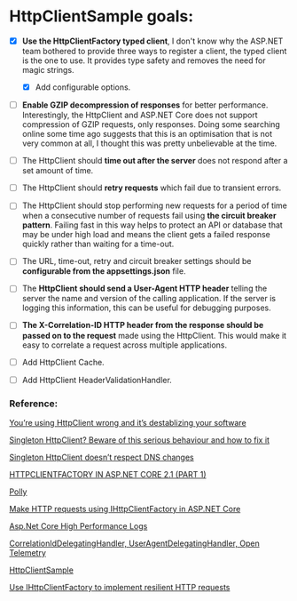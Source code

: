 ﻿# HttpClientSample goals:

- [x] **Use the HttpClientFactory typed client**, I don't know why
  the ASP.NET team bothered to provide three ways to register a client,
  the typed client is the one to use. It provides type safety and removes
  the need for magic strings.
  - [x] Add configurable options.

- [ ] **Enable GZIP decompression of responses** for better performance. Interestingly,
  the HttpClient and ASP.NET Core does not support compression of GZIP requests, only
  responses.
  Doing some searching online some time ago suggests that this is an optimisation that is
  not very common at all, I thought this was pretty unbelievable at the time.

- [ ] The HttpClient should **time out after the server** does not respond after a set
  amount of time.

- [ ] The HttpClient should **retry requests** which fail due to transient errors.

- [ ] The HttpClient should stop performing new requests for a period of time when a
  consecutive number of requests fail
  using **the circuit breaker pattern**. Failing fast in this way helps to protect an API
  or database that may be under
  high load and means the client gets a failed response quickly rather than waiting for a
  time-out.

- [ ] The URL, time-out, retry and circuit breaker settings should be **configurable from
  the appsettings.json** file.

- [ ] The **HttpClient should send a User-Agent HTTP header** telling the server the name
  and version of the calling application.
  If the server is logging this information, this can be useful for debugging purposes.

- [ ] **The X-Correlation-ID HTTP header from the response should be passed on to the
  request** made using the HttpClient.
  This would make it easy to correlate a request across multiple applications.

- [ ] Add HttpClient Cache.

- [ ] Add HttpClient HeaderValidationHandler.

### Reference:

[You’re using HttpClient wrong and it’s destablizing your software](https://aspnetmonsters.com/2016/08/2016-08-27-httpclientwrong/)

[Singleton HttpClient? Beware of this serious behaviour and how to fix it](http://byterot.blogspot.com/2016/07/singleton-httpclient-dns.html)

[Singleton HttpClient doesn’t respect DNS changes](https://github.com/dotnet/corefx/issues/11224)

[HTTPCLIENTFACTORY IN ASP.NET CORE 2.1 (PART 1)](https://www.stevejgordon.co.uk/introduction-to-httpclientfactory-aspnetcore)

[Polly](https://github.com/App-vNext/Polly)

[Make HTTP requests using IHttpClientFactory in ASP.NET Core](https://docs.microsoft.com/en-us/aspnet/core/fundamentals/http-requests?view=aspnetcore-6.0#consumption-patterns)

[Asp.Net Core High Performance Logs](https://docs.microsoft.com/en-us/aspnet/core/fundamentals/logging/loggermessage?view=aspnetcore-2.1)

[CorrelationIdDelegatingHandler, UserAgentDelegatingHandler, Open Telemetry](https://rehansaeed.com/optimally-configuring-asp-net-core-httpclientfactory/)

[HttpClientSample](https://github.com/RehanSaeed/HttpClientSample)

[Use IHttpClientFactory to implement resilient HTTP requests](https://docs.microsoft.com/en-us/dotnet/architecture/microservices/implement-resilient-applications/use-httpclientfactory-to-implement-resilient-http-requests)
